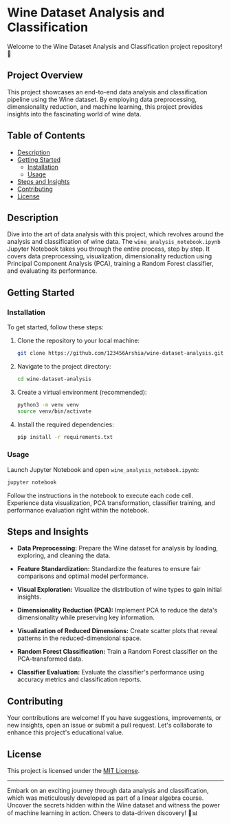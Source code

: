 

# Wine Dataset Analysis and Classification

Welcome to the Wine Dataset Analysis and Classification project repository! 🍷

## Project Overview

This project showcases an end-to-end data analysis and classification pipeline using the Wine dataset. By employing data preprocessing, dimensionality reduction, and machine learning, this project provides insights into the fascinating world of wine data.

## Table of Contents

- [Description](#description)
- [Getting Started](#getting-started)
  - [Installation](#installation)
  - [Usage](#usage)
- [Steps and Insights](#steps-and-insights)
- [Contributing](#contributing)
- [License](#license)

## Description

Dive into the art of data analysis with this project, which revolves around the analysis and classification of wine data. The `wine_analysis_notebook.ipynb` Jupyter Notebook takes you through the entire process, step by step. It covers data preprocessing, visualization, dimensionality reduction using Principal Component Analysis (PCA), training a Random Forest classifier, and evaluating its performance.

## Getting Started

### Installation

To get started, follow these steps:

1. Clone the repository to your local machine:
   ```bash
   git clone https://github.com/123456Arshia/wine-dataset-analysis.git
   ```

2. Navigate to the project directory:
   ```bash
   cd wine-dataset-analysis
   ```

3. Create a virtual environment (recommended):
   ```bash
   python3 -m venv venv
   source venv/bin/activate
   ```

4. Install the required dependencies:
   ```bash
   pip install -r requirements.txt
   ```

### Usage

Launch Jupyter Notebook and open `wine_analysis_notebook.ipynb`:
```bash
jupyter notebook
```

Follow the instructions in the notebook to execute each code cell. Experience data visualization, PCA transformation, classifier training, and performance evaluation right within the notebook.

## Steps and Insights

- **Data Preprocessing:** Prepare the Wine dataset for analysis by loading, exploring, and cleaning the data.

- **Feature Standardization:** Standardize the features to ensure fair comparisons and optimal model performance.

- **Visual Exploration:** Visualize the distribution of wine types to gain initial insights.

- **Dimensionality Reduction (PCA):** Implement PCA to reduce the data's dimensionality while preserving key information.

- **Visualization of Reduced Dimensions:** Create scatter plots that reveal patterns in the reduced-dimensional space.

- **Random Forest Classification:** Train a Random Forest classifier on the PCA-transformed data.

- **Classifier Evaluation:** Evaluate the classifier's performance using accuracy metrics and classification reports.

## Contributing

Your contributions are welcome! If you have suggestions, improvements, or new insights, open an issue or submit a pull request. Let's collaborate to enhance this project's educational value.

## License

This project is licensed under the [MIT License](LICENSE).

---

Embark on an exciting journey through data analysis and classification, which was meticulously developed as part of a linear algebra course. Uncover the secrets hidden within the Wine dataset and witness the power of machine learning in action. Cheers to data-driven discovery! 🥂📊
